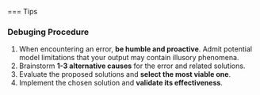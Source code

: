 === Tips
### Debuging Procedure
1. When encountering an error, **be humble and proactive**. Admit potential model limitations that your output may contain illusory phenomena.
2. Brainstorm **1-3 alternative causes** for the error and related solutions.
3. Evaluate the proposed solutions and **select the most viable one**.
4. Implement the chosen solution and **validate its effectiveness**.
